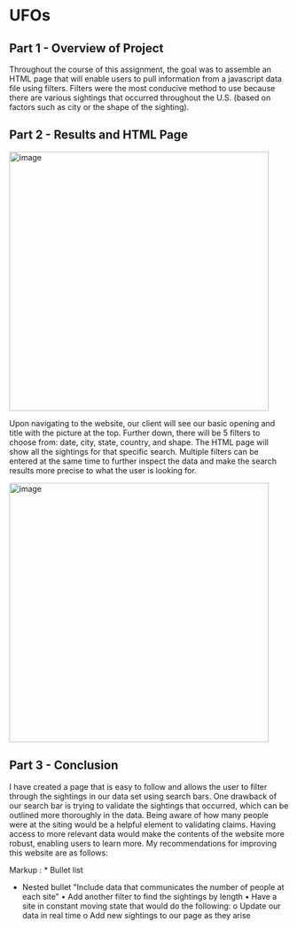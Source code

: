 # UFOs

## Part 1 - Overview of Project

Throughout the course of this assignment, the goal was to assemble an HTML page that will enable users to pull information from a javascript data file using filters. Filters were the most conducive method to use because there are various sightings that occurred throughout the U.S. (based on factors such as city or the shape of the sighting).

## Part 2 - Results and HTML Page

<img width="468" alt="image" src="https://user-images.githubusercontent.com/94502363/166608347-502681df-5b5d-47c7-9894-606a22eafda2.png">

Upon navigating to the website, our client will see our basic opening and title with the picture at the top. Further down, there will be 5 filters to choose from: date, city, state, country, and shape. The HTML page will show all the sightings for that specific search. Multiple filters can be entered at the same time to further inspect the data and make the search results more precise to what the user is looking for. 

<img width="468" alt="image" src="https://user-images.githubusercontent.com/94502363/166609641-abe453ab-f414-4ce9-be2f-c31864505081.png">

## Part 3 - Conclusion

I have created a page that is easy to follow and allows the user to filter through the sightings in our data set using search bars. One drawback of our search bar is trying to validate the sightings that occurred, which can be outlined more thoroughly in the data. Being aware of how many people were at the siting would be a helpful element to validating claims. Having access to more relevant data would make the contents of the website more robust, enabling users to learn more. My recommendations for improving this website are as follows: 

Markup : * Bullet list
  * Nested bullet "Include data that communicates the number of people at each site"
•	Add another filter to find the sightings by length
•	Have a site in constant moving state that would do the following: 
o	Update our data in real time
o	Add new sightings to our page as they arise

